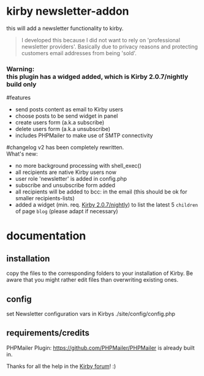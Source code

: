 # kirby newsletter-addon
this will add a newsletter functionality to kirby.

>I developed this because I did not want to rely on 'professional newsletter providers'. 
>Basically due to privacy reasons and protecting customers email addresses from being 'sold'.

### Warning:<br>this plugin has a widged added, which is Kirby 2.0.7/nightly build only

#features
- send posts content as email to Kirby users
- choose posts to be send widget in panel 
- create users form (a.k.a subscribe)
- delete users form (a.k.a unsubscribe)
- includes PHPMailer to make use of SMTP connectivity

#changelog
v2 has been completely rewritten.<br>
What's new:

- no more background processing with shell_exec()
- all recipients are native Kirby users now
 - user role 'newsletter' is added in config.php
- subscribe and unsubscribe form added
- all recipients will be added to bcc: in the email (this should be ok for smaller recipients-lists)
- added a widget (min. req. [Kirby 2.0.7/nightly](https://twitter.com/getkirby/status/577520610517118976)) to list the latest 5 `children` of page `blog` (please adapt if necessary)
 
# documentation
## installation
copy the files to the corresponding folders to your installation of Kirby.
Be aware that you might rather edit files than overwriting existing ones.

## config
set Newsletter configuration vars in Kirbys ./site/config/config.php

## requirements/credits

PHPMailer Plugin: https://github.com/PHPMailer/PHPMailer is already built in.

Thanks for all the help in the [Kirby forum](http://forum.getkirby.com)! :)

